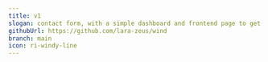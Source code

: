 ```yaml
---
title: v1
slogan: contact form, with a simple dashboard and frontend page to get you up and running easily.
githubUrl: https://github.com/lara-zeus/wind
branch: main
icon: ri-windy-line
---
```

